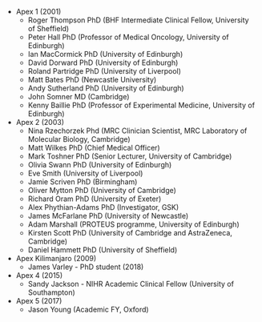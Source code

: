 - Apex 1 (2001)
	- Roger Thompson PhD (BHF Intermediate Clinical Fellow, University of Sheffield)
	- Peter Hall PhD (Professor of Medical Oncology, University of Edinburgh)
	- Ian MacCormick PhD (University of Edinburgh)
	- David Dorward PhD (University of Edinburgh)
	- Roland Partridge PhD (University of Liverpool)
	- Matt Bates PhD (Newcastle University)
	- Andy Sutherland PhD (University of Edinburgh)
	- John Somner MD (Cambridge)
	- Kenny Baillie PhD (Professor of Experimental Medicine, University of Edinburgh)
- Apex 2 (2003)
	- Nina Rzechorzek Phd (MRC Clinician Scientist, MRC Laboratory of Molecular Biology, Cambridge)
	- Matt Wilkes PhD (Chief Medical Officer)
	- Mark Toshner PhD (Senior Lecturer, University of Cambridge)
	- Olivia Swann PhD (University of Edinburgh)
	- Eve Smith (University of Liverpool)
	- Jamie Scriven PhD (Birmingham)
	- Oliver Mytton PhD (University of Cambridge)
	- Richard Oram PhD (University of Exeter)
	- Alex Phythian-Adams PhD (Investigator, GSK)
	- James McFarlane PhD (University of Newcastle)
	- Adam Marshall (PROTEUS programme, University of Edinburgh)
	- Kirsten Scott PhD (University of Cambridge and AstraZeneca, Cambridge)
	- Daniel Hammett PhD (University of Sheffield)
- Apex Kilimanjaro (2009)
	- James Varley - PhD student (2018)
- Apex 4 (2015)
	- Sandy Jackson - NIHR Academic Clinical Fellow (University of Southampton)
- Apex 5 (2017)
	- Jason Young (Academic FY, Oxford)
